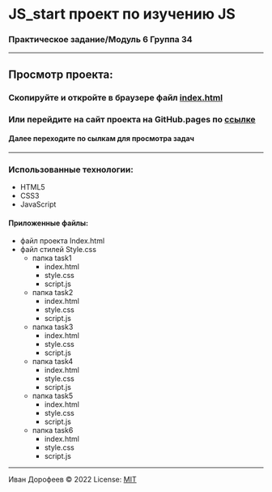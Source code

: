 # JS_start проект по изучению JS
### Практическое задание/Модуль 6 Группа 34
---

## Просмотр проекта: 
### Cкопируйте и откройте в браузере файл [index.html](/index.html)
### Или перейдите на сайт проекта на GitHub.pages по [ссылке](https://ivandoreone.github.io/modul6_JS_start/) 

#### Далее переходите по сылкам для просмотра задач

---
### Использованные технологии:
+ HTML5
+ CSS3
+ JavaScript

#### Приложенные файлы:
+ файл проекта Index.html
+ файл стилей Style.css
  + папка task1
    + index.html
    + style.css
    + script.js
  + папка task2
    + index.html
    + style.css
    + script.js
  + папка task3
    + index.html
    + style.css
    + script.js
  + папка task4
    + index.html
    + style.css
    + script.js
  + папка task5
    + index.html
    + style.css
    + script.js
  + папка task6
    + index.html
    + style.css
    + script.js


 



---
Иван Дорофеев &copy; 2022
License: [MIT](https://mit-license.org/)


